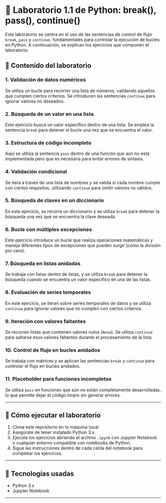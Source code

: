 # 🧪 Laboratorio 1.1 de Python: break(), pass(), continue()

Este laboratorio se centra en el uso de las sentencias de control de flujo `break`, `pass` y `continue`, fundamentales para controlar la ejecución de bucles en Python. A continuación, se explican los ejercicios que componen el laboratorio:

## 📘 Contenido del laboratorio

### 1. Validación de datos numéricos
Se utiliza un bucle para recorrer una lista de números, validando aquellos que cumplen ciertos criterios. Se introducen las sentencias `continue` para ignorar valores no deseados.

### 2. Búsqueda de un valor en una lista
Este ejercicio busca un valor específico dentro de una lista. Se emplea la sentencia `break` para detener el bucle una vez que se encuentra el valor.

### 3. Estructura de código incompleto
Aquí se utiliza la sentencia `pass` dentro de una función que aún no está implementada pero que es necesaria para evitar errores de sintaxis.

### 4. Validación condicional
Se itera a través de una lista de nombres y se valida si cada nombre cumple con ciertos requisitos, utilizando `continue` para omitir valores no válidos.

### 5. Búsqueda de claves en un diccionario
En este ejercicio, se recorre un diccionario y se utiliza `break` para detener la búsqueda una vez que se encuentra la clave deseada.

### 6. Bucle con múltiples excepciones
Este ejercicio introduce un bucle que realiza operaciones matemáticas y maneja diferentes tipos de excepciones que pueden surgir (como la división por cero).

### 7. Búsqueda en listas anidadas
Se trabaja con listas dentro de listas, y se utiliza `break` para detener la búsqueda cuando se encuentra un valor específico en una de las listas.

### 8. Evaluación de series temporales
En este ejercicio, se iteran sobre series temporales de datos y se utiliza `continue` para ignorar valores que no cumplen con ciertos criterios.

### 9. Iteración con valores faltantes
Se recorren listas que contienen valores nulos (`None`). Se utiliza `continue` para saltarse esos valores faltantes durante el procesamiento de la lista.

### 10. Control de flujo en bucles anidados
Se trabaja con matrices y se aplican las sentencias `break` y `continue` para controlar el flujo en bucles anidados.

### 11. Placeholder para funciones incompletas
Se utiliza `pass` en funciones que aún no están completamente desarrolladas, lo que permite dejar el código limpio sin generar errores.

---

## 🚀 Cómo ejecutar el laboratorio
1. Clona este repositorio en tu máquina local.
2. Asegúrate de tener instalado Python 3.x.
3. Ejecuta los ejercicios abriendo el archivo `.ipynb` con Jupyter Notebook o cualquier entorno compatible con notebooks de Python.
4. Sigue las instrucciones dentro de cada celda del notebook para completar los ejercicios.

---

## 🤖 Tecnologías usadas
- Python 3.x
- Jupyter Notebook

---
